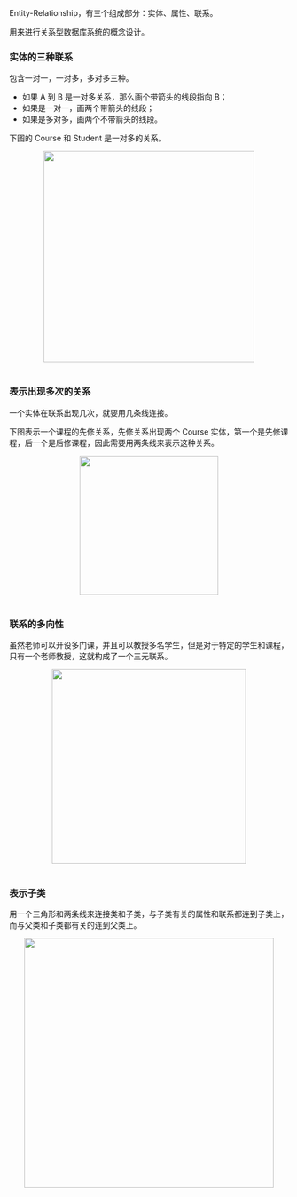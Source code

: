 Entity-Relationship，有三个组成部分：实体、属性、联系。

用来进行关系型数据库系统的概念设计。

### 实体的三种联系

包含一对一，一对多，多对多三种。

- 如果 A 到 B 是一对多关系，那么画个带箭头的线段指向 B；
- 如果是一对一，画两个带箭头的线段；
- 如果是多对多，画两个不带箭头的线段。

下图的 Course 和 Student 是一对多的关系。

<div align="center"> <img src="https://ning-wang.oss-cn-beijing.aliyuncs.com/blog-imags/1d28ad05-39e5-49a2-a6a1-a6f496adba6a.png" width="380px"/> </div><br>

### 表示出现多次的关系

一个实体在联系出现几次，就要用几条线连接。

下图表示一个课程的先修关系，先修关系出现两个 Course 实体，第一个是先修课程，后一个是后修课程，因此需要用两条线来表示这种关系。

<div align="center"> <img src="https://ning-wang.oss-cn-beijing.aliyuncs.com/blog-imags/ac929ea3-daca-40ec-9e95-4b2fa6678243.png" width="250px"/> </div><br>

### 联系的多向性

虽然老师可以开设多门课，并且可以教授多名学生，但是对于特定的学生和课程，只有一个老师教授，这就构成了一个三元联系。

<div align="center"> <img src="https://ning-wang.oss-cn-beijing.aliyuncs.com/blog-imags/5bb1b38a-527e-4802-a385-267dadbd30ba.png" width="350px"/> </div><br>

### 表示子类

用一个三角形和两条线来连接类和子类，与子类有关的属性和联系都连到子类上，而与父类和子类都有关的连到父类上。

<div align="center"> <img src="https://ning-wang.oss-cn-beijing.aliyuncs.com/blog-imags/14389ea4-8d96-4e96-9f76-564ca3324c1e.png" width="450px"/> </div><br>

## 